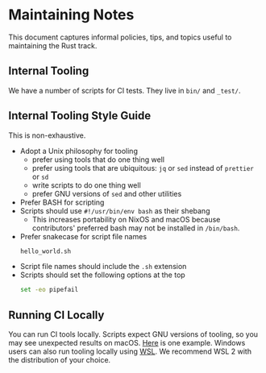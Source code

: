 # Maintaining Notes

This document captures informal policies, tips, and topics useful to maintaining the Rust track.

## Internal Tooling

We have a number of scripts for CI tests.
They live in `bin/` and `_test/`.

## Internal Tooling Style Guide

This is non-exhaustive.

- Adopt a Unix philosophy for tooling
  - prefer using tools that do one thing well
  - prefer using tools that are ubiquitous: `jq` or `sed` instead of `prettier` or `sd`
  - write scripts to do one thing well
  - prefer GNU versions of `sed` and other utilities
- Prefer BASH for scripting
- Scripts should use `#!/usr/bin/env bash` as their shebang
  - This increases portability on NixOS and macOS because contributors' preferred bash may not be installed in `/bin/bash`.
- Prefer snakecase for script file names
    ```sh
    hello_world.sh
    ```
- Script file names should include the `.sh` extension
- Scripts should set the following options at the top
    ```bash
    set -eo pipefail
    ```

## Running CI Locally
You can run CI tools locally.
Scripts expect GNU versions of tooling, so you may see unexpected results on macOS.
[Here](https://github.com/exercism/rust/issues/1138) is one example.
Windows users can also run tooling locally using [WSL](https://docs.microsoft.com/en-us/windows/wsl/).
We recommend WSL 2 with the distribution of your choice.
